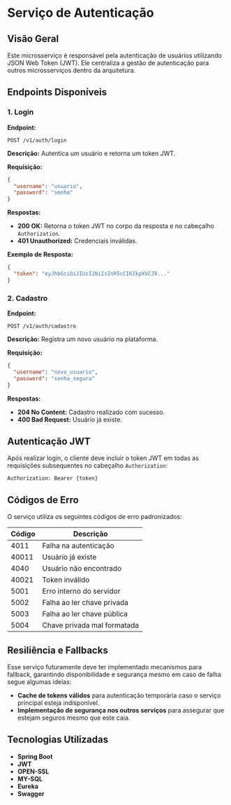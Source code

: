 # Serviço de Autenticação

## Visão Geral
Este microsserviço é responsável pela autenticação de usuários utilizando JSON Web Token (JWT). Ele centraliza a gestão de autenticação para outros microsserviços dentro da arquitetura.

## Endpoints Disponíveis
### 1. Login
**Endpoint:**
```http
POST /v1/auth/login
```
**Descrição:**
Autentica um usuário e retorna um token JWT.

**Requisição:**
```json
{
  "username": "usuario",
  "password": "senha"
}
```

**Respostas:**
- **200 OK:** Retorna o token JWT no corpo da resposta e no cabeçalho `Authorization`.
- **401 Unauthorized:** Credenciais inválidas.

**Exemplo de Resposta:**
```json
{
  "token": "eyJhbGciOiJIUzI1NiIsInR5cCI6IkpXVCJ9..."
}
```

### 2. Cadastro
**Endpoint:**
```http
POST /v1/auth/cadastro
```
**Descrição:**
Registra um novo usuário na plataforma.

**Requisição:**
```json
{
  "username": "novo_usuario",
  "password": "senha_segura"
}
```

**Respostas:**
- **204 No Content:** Cadastro realizado com sucesso.
- **400 Bad Request:** Usuário já existe.

## Autenticação JWT
Após realizar login, o cliente deve incluir o token JWT em todas as requisições subsequentes no cabeçalho `Authorization`:
```http
Authorization: Bearer {token}
```

## Códigos de Erro
O serviço utiliza os seguintes códigos de erro padronizados:

| Código  | Descrição                     |
|---------|--------------------------------|
| 4011    | Falha na autenticação         |
| 40011   | Usuário já existe             |
| 4040    | Usuário não encontrado        |
| 40021   | Token inválido                |
| 5001    | Erro interno do servidor      |
| 5002    | Falha ao ler chave privada    |
| 5003    | Falha ao ler chave pública    |
| 5004    | Chave privada mal formatada   |

## Resiliência e Fallbacks
Esse serviço futuramente deve ter implementado mecanismos para fallback, garantindo disponibilidade e segurança mesmo em caso de falha segue algumas ideias:
- **Cache de tokens válidos** para autenticação temporária caso o serviço principal esteja indisponível.
- **Implementação de segurança nos outros serviços** para assegurar que estejam seguros mesmo que este caia.

## Tecnologias Utilizadas
- **Spring Boot**
- **JWT**
- **OPEN-SSL**
- **MY-SQL**
- **Eureka**
- **Swagger**



